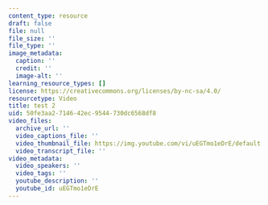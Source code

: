 ```yaml
---
content_type: resource
draft: false
file: null
file_size: ''
file_type: ''
image_metadata:
  caption: ''
  credit: ''
  image-alt: ''
learning_resource_types: []
license: https://creativecommons.org/licenses/by-nc-sa/4.0/
resourcetype: Video
title: test 2
uid: 50fe3aa2-7146-42ec-9544-730dc6568df8
video_files:
  archive_url: ''
  video_captions_file: ''
  video_thumbnail_file: https://img.youtube.com/vi/uEGTmo1eDrE/default.jpg
  video_transcript_file: ''
video_metadata:
  video_speakers: ''
  video_tags: ''
  youtube_description: ''
  youtube_id: uEGTmo1eDrE
---
```

